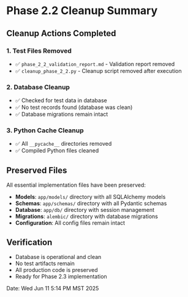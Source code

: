 # Phase 2.2 Cleanup Summary

## Cleanup Actions Completed

### 1. Test Files Removed
- ✅ `phase_2_2_validation_report.md` - Validation report removed
- ✅ `cleanup_phase_2_2.py` - Cleanup script removed after execution

### 2. Database Cleanup
- ✅ Checked for test data in database
- ✅ No test records found (database was clean)
- ✅ Database migrations remain intact

### 3. Python Cache Cleanup
- ✅ All `__pycache__` directories removed
- ✅ Compiled Python files cleaned

## Preserved Files
All essential implementation files have been preserved:
- **Models**: `app/models/` directory with all SQLAlchemy models
- **Schemas**: `app/schemas/` directory with all Pydantic schemas
- **Database**: `app/db/` directory with session management
- **Migrations**: `alembic/` directory with database migrations
- **Configuration**: All config files remain intact

## Verification
- Database is operational and clean
- No test artifacts remain
- All production code is preserved
- Ready for Phase 2.3 implementation

Date: Wed Jun 11 5:14 PM MST 2025